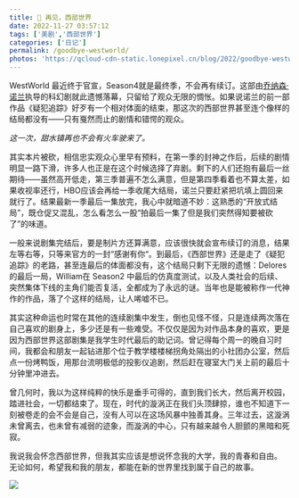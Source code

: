 ```yaml
---
title: 👋 再见，西部世界
date: 2022-11-27 03:57:12
tags: ['美剧','西部世界']
categories: ['日记']
permalink: /goodbye-westworld/
photos: 'https://qcloud-cdn-static.lonepixel.cn/blog/2022/goodbye-westworld/how-it-start.png'
---
```

WestWorld 最近终于官宣，Season4就是最终季，不会再有续订。这部由[乔纳森·诺兰](https://zh.wikipedia.org/wiki/%E5%BC%B7%E7%B4%8D%E6%A3%AE%C2%B7%E8%AB%BE%E8%98%AD)执导的科幻剧就此遗憾落幕，只留给了观众无限的惆怅。如果说诺兰的前一部作品《疑犯追踪》好歹有一个相对体面的结束，那这次的西部世界甚至连个像样的结局都没有——只有戛然而止的剧情和错愕的观众。

*这一次，甜水镇再也不会有火车驶来了。*

<!-- more -->
其实本片被砍，相信忠实观众心里早有预料，在第一季的封神之作后，后续的剧情明显一路下滑，许多人也正是在这个时候选择了弃剧。剩下的人们还抱有最后一丝期待——虽然高开低走，第三季普遍不怎么满意，但是第四季看着也不算太差，如果收视率还行，HBO应该会再给一季收尾大结局，诺兰只要赶紧把坑填上圆回来就行了。结果最新一季最后一集放完，我心中就暗道不妙：这熟悉的“开放式结局”，既仓促又混乱，怎么看怎么一股“拍最后一集了但是我们突然得知要被砍了”的味道。

一般来说剧集完结后，要是制片方还算满意，应该很快就会宣布续订的消息，结果左等右等，只等来官方的一封“感谢有你“。到最后，《西部世界》还是走了《疑犯追踪》的老路，甚至连最后的体面都没有，这个结局只剩下无限的遗憾：Delores 的最后一局，William在 Season2 中最后的仿真度测试，以及人类社会的后续、突然集体下线的主角们能否复活，全都成为了永远的谜。当年也是能被称作一代神作的作品，落了个这样的结局，让人唏嘘不已。

其实这种命运也时常在其他的连续剧集中发生，倒也见怪不怪，只是连续两次落在自己喜欢的剧身上，多少还是有一些难受。不仅仅是因为对作品本身的喜欢，更是因为西部世界这部剧集是我学生时代最后的助记词。曾记得每个周一的晚自习时间，我都会和朋友一起钻进那个位于教学楼楼梯拐角处隔出的小社团办公室，然后点一份烤鸭饭，用那台流明极低的投影仪追剧，然后赶在寝室大门关上前的最后十分钟里冲进去。

曾几何时，我以为这样纯粹的快乐是垂手可得的，直到我们长大，然后离开校园，踏进社会，一切都结束了。现在，时代的漩涡正在我们头顶肆掠，谁也不知道下一刻被卷走的会不会是自己，没有人可以在这场风暴中独善其身。三年过去，这漩涡未曾离去，也未曾有减弱的迹象，而漩涡的中心，只有越来越令人胆颤的黑暗和死寂。

我说我会怀念西部世界，但我其实应该是想说怀念我的大学，我的青春和自由。
无论如何，希望我和我的朋友，都能在新的世界里找到属于自己的故事。

![](https://qcloud-cdn-static.lonepixel.cn/blog/2022/goodbye-westworld/how-it-end.png)